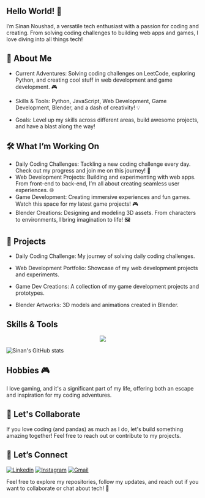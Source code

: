 ## Hello World! 👋

I’m Sinan Noushad, a versatile tech enthusiast with a passion for coding and creating. From solving coding challenges to building web apps and games, I love diving into all things tech!

## 🧩 About Me

- Current Adventures: Solving coding challenges on LeetCode, exploring Python, and creating cool stuff in web development and game development. 🎮

- Skills & Tools: Python, JavaScript, Web Development, Game Development, Blender, and a dash of creativity! 💡

- Goals: Level up my skills across different areas, build awesome projects, and have a blast along the way!

## 🛠️ What I’m Working On

- Daily Coding Challenges: Tackling a new coding challenge every day. Check out my progress and join me on this journey! 🧩
- Web Development Projects: Building and experimenting with web apps. From front-end to back-end, I’m all about creating seamless user experiences. 🌐
- Game Development: Creating immersive experiences and fun games. Watch this space for my latest game projects! 🎮
- Blender Creations: Designing and modeling 3D assets. From characters to environments, I bring imagination to life! 🖼️

## 🚀 Projects

- Daily Coding Challenge: My journey of solving daily coding challenges.

- Web Development Portfolio: Showcase of my web development projects and experiments.

- Game Dev Creations: A collection of my game development projects and prototypes.

- Blender Artworks: 3D models and animations created in Blender.

## Skills & Tools

<p align="center">
  <a href="https://skillicons.dev">
    <img src="https://skillicons.dev/icons?i=py,r,c,html,css,blender,robloxstudio,unity,figma" />
  </a>
</p>

![Sinan's GitHub stats](https://github-readme-stats.vercel.app/api?username=SinanNoushad&show_icons=true&theme=transparent)
## Hobbies 🎮

I love gaming, and it's a significant part of my life, offering both an escape and inspiration for my coding adventures.

## 🎋 Let's Collaborate

If you love coding (and pandas) as much as I do, let's build something amazing together! Feel free to reach out or contribute to my projects.

## 🌟 Let’s Connect

[![Linkedin](https://skillicons.dev/icons?i=linkedin)](https://www.linkedin.com/in/sinannoushad?utm_source=share&utm_campaign=share_via&utm_content=profile&utm_medium=android_app)
[![Instagram](https://skillicons.dev/icons?i=instagram)](https://www.instagram.com/s_i_n_a_n__03?igsh=cWJ4ZnM1c3J3aXp4)
[![Gmail](https://skillicons.dev/icons?i=gmail)](https://www.instagram.com/s_i_n_a_n__03?igsh=cWJ4ZnM1c3J3aXp4)


Feel free to explore my repositories, follow my updates, and reach out if you want to collaborate or chat about tech! 🚀

